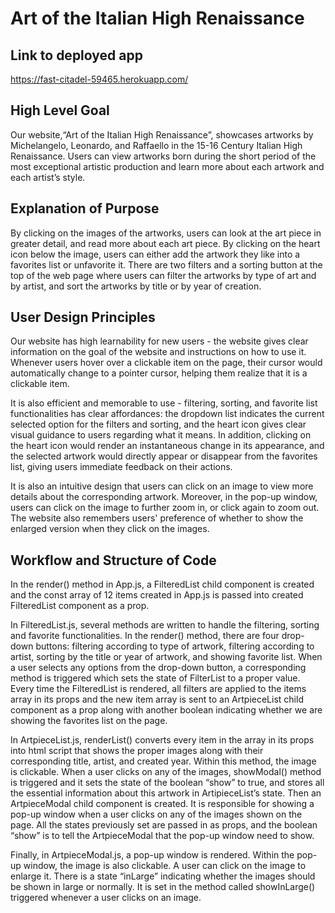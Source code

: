 # Art of the Italian High Renaissance
## Link to deployed app

https://fast-citadel-59465.herokuapp.com/

## High Level Goal

Our website,“Art of the Italian High Renaissance”, showcases artworks by Michelangelo, Leonardo, and Raffaello in the 15-16 Century Italian High Renaissance. Users can view artworks born during the short period of the most exceptional artistic production and learn more about each artwork and each artist’s style. 

## Explanation of Purpose

By clicking on the images of the artworks, users can look at the art piece in greater detail, and read more about each art piece. By clicking on the heart icon below the image, users can either add the artwork they like into a favorites list or unfavorite it. There are two filters and a sorting button at the top of the web page where users can filter the artworks by type of art and by artist, and sort the artworks by title or by year of creation. 

## User Design Principles

Our website has high learnability for new users - the website gives clear information on the goal of the website and instructions on how to use it. Whenever users hover over a clickable item on the page, their cursor would automatically change to a pointer cursor, helping them realize that it is a clickable item.

It is also efficient and memorable to use - filtering, sorting, and favorite list functionalities has clear affordances: the dropdown list indicates the current selected option for the filters and sorting, and the heart icon gives clear visual guidance to users regarding what it means. In addition, clicking on the heart icon would render an instantaneous change in its appearance, and the selected artwork would directly appear or disappear from the favorites list, giving users immediate feedback on their actions.

It is also an intuitive design that users can click on an image to view more details about the corresponding artwork. Moreover, in the pop-up window, users can click on the image to further zoom in, or click again to zoom out. The website also remembers users' preference of whether to show the enlarged version when they click on the images.


## Workflow and Structure of Code

In the render() method in App.js, a FilteredList child component is created and the const array of 12 items created in App.js is passed into created FilteredList component as a prop. 

In FilteredList.js, several methods are written to handle the filtering, sorting and favorite functionalities. In the render() method, there are four drop-down buttons: filtering according to type of artwork, filtering according to artist, sorting by the title or year of artwork, and showing favorite list. When a user selects any options from the drop-down button, a corresponding method is triggered which sets the state of FilterList to a proper value.  Every time the FilteredList is rendered, all filters are applied to the items array in its props and the new item array is sent to an ArtpieceList child component as a prop along with another boolean indicating whether we are showing the favorites list on the page.

In ArtpieceList.js, renderList() converts every item in the array in its props into html script that shows the proper images along with their corresponding title, artist, and created year. Within this method, the image is clickable. When a user clicks on any of the images, showModal() method is triggered and it sets the state of the boolean “show” to true, and stores all the essential information about this artwork in ArtipieceList’s state. Then an ArtpieceModal child component is created. It is responsible for showing a pop-up window when a user clicks on any of the images shown on the page. All the states previously set are passed in as props, and the boolean “show” is to tell the ArtpieceModal that the pop-up window need to show.

Finally, in ArtpieceModal.js, a pop-up window is rendered. Within the pop-up window, the image is also clickable. A user can click on the image to enlarge it. There is a state “inLarge” indicating whether the images should be shown in large or normally. It is set in the method called showInLarge() triggered whenever a user clicks on an image.

